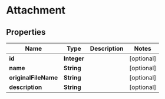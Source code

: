 # Attachment

## Properties
Name | Type | Description | Notes
------------ | ------------- | ------------- | -------------
**id** | **Integer** |  |  [optional]
**name** | **String** |  |  [optional]
**originalFileName** | **String** |  |  [optional]
**description** | **String** |  |  [optional]
